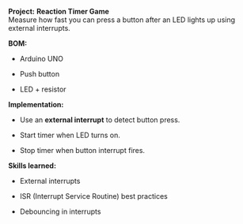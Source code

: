 **Project:** **Reaction Timer Game**  
Measure how fast you can press a button after an LED lights up using external interrupts.

**BOM:**

- Arduino UNO
    
- Push button
    
- LED + resistor
    

**Implementation:**

- Use an **external interrupt** to detect button press.
    
- Start timer when LED turns on.
    
- Stop timer when button interrupt fires.
    

**Skills learned:**

- External interrupts
    
- ISR (Interrupt Service Routine) best practices
    
- Debouncing in interrupts